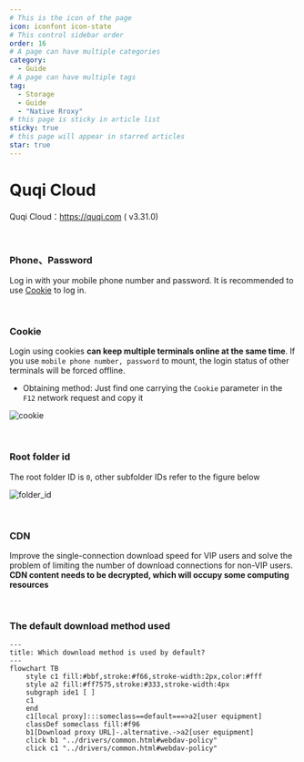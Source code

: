 ```yaml
---
# This is the icon of the page
icon: iconfont icon-state
# This control sidebar order
order: 16
# A page can have multiple categories
category:
  - Guide
# A page can have multiple tags
tag:
  - Storage
  - Guide
  - "Native Rroxy"
# this page is sticky in article list
sticky: true
# this page will appear in starred articles
star: true
---
```


# Quqi Cloud

Quqi Cloud：https://quqi.com ( v3.31.0)

<br/>



### **Phone、Password**

Log in with your mobile phone number and password. It is recommended to use [Cookie](#cookie) to log in.

<br/>



### **Cookie**

Login using cookies **can keep multiple terminals online at the same time**. If you use `mobile phone number, password` to mount, the login status of other terminals will be forced offline.

- Obtaining method: Just find one carrying the `Cookie` parameter in the `F12` network request and copy it

![cookie](/img/drivers/quqi/quqi_cookie.png)

<br/>



### **Root folder id**

The root folder ID is `0`, other subfolder IDs refer to the figure below

![folder_id](/img/drivers/quqi/quqi_folder_id.png)

<br/>



### **CDN**

Improve the single-connection download speed for VIP users and solve the problem of limiting the number of download connections for non-VIP users. **CDN content needs to be decrypted, which will occupy some computing resources**

<br/>



### **The default download method used**


```mermaid
---
title: Which download method is used by default?
---
flowchart TB
    style c1 fill:#bbf,stroke:#f66,stroke-width:2px,color:#fff
    style a2 fill:#ff7575,stroke:#333,stroke-width:4px
    subgraph ide1 [ ]
    c1
    end
    c1[local proxy]:::someclass==default===>a2[user equipment]
    classDef someclass fill:#f96
    b1[Download proxy URL]-.alternative.->a2[user equipment]
    click b1 "../drivers/common.html#webdav-policy"
    click c1 "../drivers/common.html#webdav-policy"
```
